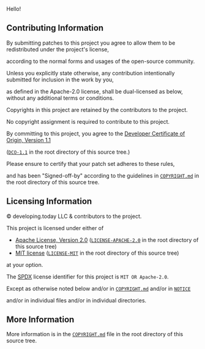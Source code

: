 Hello!

## Contributing Information

By submitting patches to this project you agree to allow them to be redistributed under the project's license,

according to the normal forms and usages of the open-source community.

Unless you explicitly state otherwise, any contribution intentionally submitted
for inclusion in the work by you,

as defined in the Apache-2.0 license, shall be
dual-licensed as below, without any additional terms or conditions.

Copyrights in this project are retained by the contributors to the project.

No copyright assignment is required to contribute to this project.

By committing to this project, you agree to the [Developer Certificate of Origin, Version 1.1](https://developercertificate.org/)

([`DCO-1.1`](DCO-1.1) in the root directory of this source tree.)

Please ensure to certify that your patch set adheres to these rules,

and has been "Signed-off-by" according to the guidelines in [`COPYRIGHT.md`](COPYRIGHT.md) in the root directory of this source tree.

## Licensing Information

&copy; developing.today LLC & contributors to the project.

This project is licensed under either of

- [Apache License, Version 2.0](https://www.apache.org/licenses/LICENSE-2.0) ([`LICENSE-APACHE-2.0`](LICENSE-APACHE-2.0) in the root directory of this source tree)
- [MIT license](https://opensource.org/licenses/MIT) ([`LICENSE-MIT`](LICENSE-MIT) in the root directory of this source tree)

at your option.

The [SPDX](https://spdx.dev) license identifier for this project is `MIT OR Apache-2.0`.

Except as otherwise noted below and/or in [`COPYRIGHT.md`](COPYRIGHT.md) and/or in [`NOTICE`](NOTICE)

and/or in individual files and/or in individual directories.

## More Information

More information is in the [`COPYRIGHT.md`](COPYRIGHT.md) file in the root directory of this source tree.
